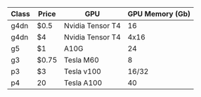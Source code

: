 | Class | Price | GPU              | GPU Memory (Gb) |
| ----- | ----- | ---------------- | --------------- |
| g4dn  | $0.5  | Nvidia Tensor T4 | 16              |
| g4dn  | $4    | Nvidia Tensor T4 | 4x16            |
| g5    | $1    | A10G             | 24              |
| g3    | $0.75 | Tesla M60        | 8               |
| p3    | $3    | Tesla v100       | 16/32           |
| p4    | 20    | Tesla A100       | 40              |
